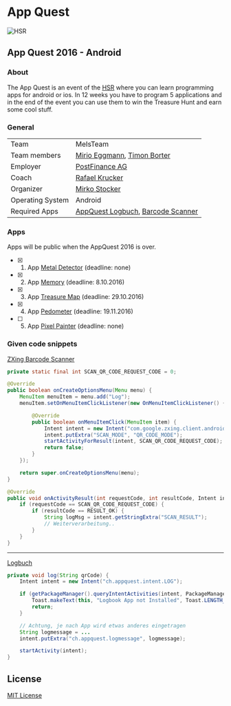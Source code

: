 # App Quest

![HSR](http://appquest.hsr.ch/images/fho.png)

## App Quest 2016 - Android

### About
The App Quest is an event of the [HSR](https://www.hsr.ch/Home.home.0.html) where you can learn programming apps for android or ios. In 12 weeks you have to program 5 applications and in the end of the event you can use them to win the Treasure Hunt and earn some cool stuff.

### General

|   |  |
|---|---|
| Team | MeIsTeam |
| Team members | [Mirio Eggmann](https://github.com/mirioeggmann), [Timon Borter](https://github.com/bbortt) |
| Employer | [PostFinance AG](https://www.postfinance.ch/) |
| Coach | [Rafael Krucker](mailto:rkrucker@hsr.ch) |
| Organizer | [Mirko Stocker](https://github.com/misto) |
| Operating System | Android |
| Required Apps | [AppQuest Logbuch](http://appquest.hsr.ch/logbuch.apk), [Barcode Scanner](https://play.google.com/store/apps/details?id=com.google.zxing.client.android)|

### Apps
Apps will be public when the AppQuest 2016 is over.

- [x] 1. App [Metal Detector](https://github.com/mirioeggmann/appquest-metal-detector) (deadline: none)
- [x] 2. App [Memory](https://github.com/mirioeggmann/appquest-memory) (deadline: 8.10.2016)
- [x] 3. App [Treasure Map]() (deadline: 29.10.2016)
- [x] 4. App [Pedometer]() (deadline: 19.11.2016)
- [ ] 5. App [Pixel Painter]() (deadline: none)

### Given code snippets

[ZXing Barcode Scanner](https://gist.github.com/misto/3938337#file-gistfile1-java)
```java
private static final int SCAN_QR_CODE_REQUEST_CODE = 0;

@Override
public boolean onCreateOptionsMenu(Menu menu) {
	MenuItem menuItem = menu.add("Log");
	menuItem.setOnMenuItemClickListener(new OnMenuItemClickListener() {

		@Override
		public boolean onMenuItemClick(MenuItem item) {
			Intent intent = new Intent("com.google.zxing.client.android.SCAN");
			intent.putExtra("SCAN_MODE", "QR_CODE_MODE");
			startActivityForResult(intent, SCAN_QR_CODE_REQUEST_CODE);
			return false;
		}
	});

	return super.onCreateOptionsMenu(menu);
}

@Override
public void onActivityResult(int requestCode, int resultCode, Intent intent) {
	if (requestCode == SCAN_QR_CODE_REQUEST_CODE) {
		if (resultCode == RESULT_OK) {
			String logMsg = intent.getStringExtra("SCAN_RESULT");
			// Weiterverarbeitung..
		}
	}
}
```

---

[Logbuch](https://gist.github.com/misto/3938488#file-gistfile1-java)
```java
private void log(String qrCode) {
	Intent intent = new Intent("ch.appquest.intent.LOG");

	if (getPackageManager().queryIntentActivities(intent, PackageManager.MATCH_DEFAULT_ONLY).isEmpty()) {
		Toast.makeText(this, "Logbook App not Installed", Toast.LENGTH_LONG).show();
		return;
	}

	// Achtung, je nach App wird etwas anderes eingetragen
	String logmessage = ...
	intent.putExtra("ch.appquest.logmessage", logmessage);

	startActivity(intent);
}
```

## License
[MIT License](https://github.com/mirioeggmann/appquest/blob/master/LICENSE)
